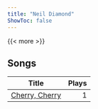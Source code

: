 ```yaml
---
title: "Neil Diamond"
ShowToc: false
---
```


{{< more >}}

## Songs
Title | Plays 
----- | -----: 
[Cherry, Cherry](/songs/cherry-cherry) | 1

